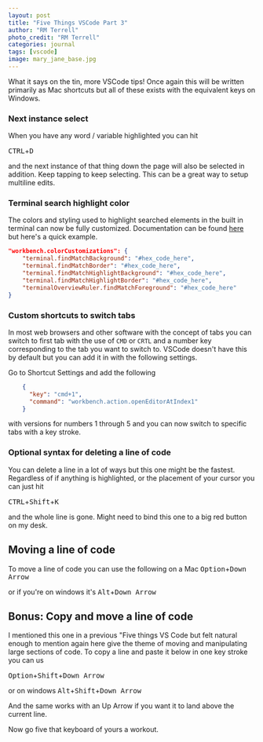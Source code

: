 ```yaml
---
layout: post
title: "Five Things VSCode Part 3"
author: "RM Terrell"
photo_credit: "RM Terrell"
categories: journal
tags: [vscode]
image: mary_jane_base.jpg
---
```


What it says on the tin, more VSCode tips! Once again this will be written primarily as Mac shortcuts but all of these exists with the equivalent keys on Windows.

### Next instance select
When you have any word / variable highlighted you can hit

<kbd>CTRL</kbd>+<kbd>D</kbd>

and the next instance of that thing down the page will also be selected in addition. Keep tapping to keep selecting. This can be a great way to setup multiline edits.


### Terminal search highlight color
The colors and styling used to highlight searched elements in the built in terminal can now be fully customized. Documentation can be found [here](https://github.com/microsoft/vscode-docs/blob/vnext/release-notes/v1_66.md#display-all-find-matches) but here's a quick example.


```json
"workbench.colorCustomizations": {
    "terminal.findMatchBackground": "#hex_code_here",
    "terminal.findMatchBorder": "#hex_code_here",
    "terminal.findMatchHighlightBackground": "#hex_code_here",
    "terminal.findMatchHighlightBorder": "#hex_code_here",
    "terminalOverviewRuler.findMatchForeground": "#hex_code_here"
}
```

### Custom shortcuts to switch tabs
In most web browsers and other software with the concept of tabs you can switch to first tab with the use of `CMD` or `CRTL` and a number key corresponding to the tab you want to switch to. VSCode doesn't have this by default but you can add it in with the following settings.

Go to Shortcut Settings and add the following

```json
    {
      "key": "cmd+1",
      "command": "workbench.action.openEditorAtIndex1"
    }
```

with versions for numbers 1 through 5 and you can now switch to specific tabs with a key stroke.


### Optional syntax for deleting a line of code
You can delete a line in a lot of ways but this one might be the fastest. Regardless of if anything is highlighted, or the placement of your cursor you can just hit

<kbd>CTRL</kbd>+<kbd>Shift</kbd>+<kbd>K</kbd>

and the whole line is gone. Might need to bind this one to a big red button on my desk.


## Moving a line of code
To move a line of code you can use the following on a Mac
<kbd>Option</kbd>+<kbd>Down Arrow</kbd>

or if you're on windows it's
<kbd>Alt</kbd>+<kbd>Down Arrow</kbd>


## Bonus: Copy and move a line of code
I mentioned this one in a previous "Five things VS Code but felt natural enough to mention again here give the theme of moving and manipulating large sections of code. To copy a line and paste it below in one key stroke you can us

<kbd>Option</kbd>+<kbd>Shift</kbd>+<kbd>Down Arrow</kbd>

or on windows
<kbd>Alt</kbd>+<kbd>Shift</kbd>+<kbd>Down Arrow</kbd>

And the same works with an Up Arrow if you want it to land above the current line.

Now go five that keyboard of yours a workout.
